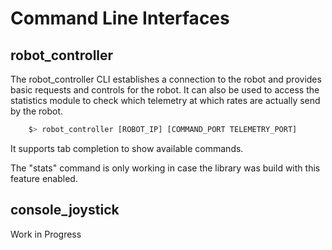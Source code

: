 # Command Line Interfaces


## robot_controller

The robot_controller CLI establishes a connection to the robot and provides basic requests and controls for the robot.
It can also be used to access the statistics module to check which telemetry at which rates are actually send by the robot.

```bash
    $> robot_controller [ROBOT_IP] [COMMAND_PORT TELEMETRY_PORT]
```

It supports tab completion to show available commands.

The "stats" command is only working in case the library was build with this feature enabled.


## console_joystick

Work in Progress
